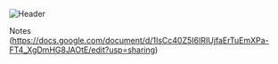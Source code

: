 ![Header](https://user-images.githubusercontent.com/125516998/220818272-3e58b134-1b70-4dd3-b32e-b71c9ee81000.jpg)

Notes
(https://docs.google.com/document/d/1IsCc40Z5I6IRIUjfaErTuEmXPa-FT4_XgDmHG8JAOtE/edit?usp=sharing)
